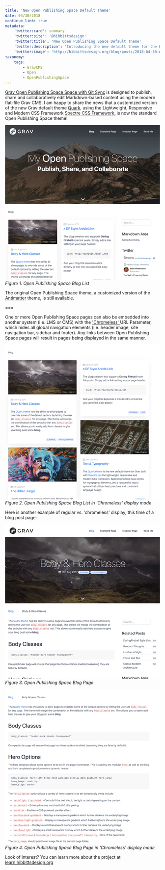```yaml
---
title: 'New Open Publishing Space Default Theme'
date: 04/30/2018
continue_link: true
metadata:
    'twitter:card': summary
    'twitter:site': '@hibbittsdesign'
    'twitter:title': 'New Open Publishing Space Default Theme'
    'twitter:description': 'Introducing the new default theme for the Open Publishing Space.'
    'twitter:image': 'http://hibbittsdesign.org/blog/posts/2018-04-30-new-open-publishing-space-default-theme/bloglistchromeless.jpg'
taxonomy:
    tags:
        - GravCMS
        - Open
        - OpenPublishingSpace
---
```


[Grav Open Publishing Space Space with Git Sync](http://demo.hibbittsdesign.org/grav-open-publishing-quark/) is designed to publish, share and collaboratively edit Markdown-based content using the modern flat-file Grav CMS. I am happy to share the news that a customized version of the new Grav default theme [Quark](https://github.com/getgrav/grav-theme-quark), using the Lightweight, Responsive and Modern CSS Framework [Spectre CSS Framework](https://picturepan2.github.io/spectre/), is now the standard Open Publishing Space theme!

![Open Publishing Space Blog List](bloglist.jpg)
_Figure 1. Open Publishing Space Blog List_

The original Open Publishing Space theme, a customized version of the [Antimatter](https://github.com/getgrav/grav-theme-antimatter) theme, is still available.

===

One or more Open Publishing Space pages can also be embedded into another system (i.e. LMS or CMS) with the ['Chromeless' ](http://demo.hibbittsdesign.org/grav-open-publishing/chromeless:true) URL Parameter, which hides all global navigation elements (i.e. header image, site navigation bar, sidebar and footer). Any links between Open Publishing Space pages will result in pages being displayed in the same manner.

![Open Publishing Space Blog List in 'Chromeless' display mode](bloglistchromeless.jpg)
_Figure 2. Open Publishing Space Blog List in 'Chromeless' display mode_

Here is another example of regular vs. 'chromeless' display, this time of a blog post page:

![Open Publishing Space Blog Page](blogpage.jpg)
_Figure 3. Open Publishing Space Blog Page_

![Open Publishing Space Blog Page in 'Chromeless' display mode](blogpagechromeless.jpg)
_Figure 4. Open Publishing Space Blog Page in 'Chromeless' display mode_

Look of interest? You can learn more about the project at [learn.hibbittsdesign.org](http://learn.hibbittsdesign.org/openpublishingspace)

